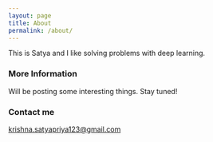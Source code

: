 ```yaml
---
layout: page
title: About
permalink: /about/
---
```


This is Satya and I like solving problems with deep learning.

### More Information

Will be posting some interesting things. Stay tuned!

### Contact me

[krishna.satyapriya123@gmail.com](mailto:krishna.satyapriya123@gmail.com)
